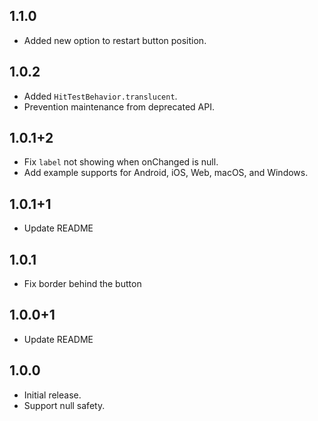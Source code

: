 ## 1.1.0
* Added new option to restart button position.

## 1.0.2
* Added `HitTestBehavior.translucent`.
* Prevention maintenance from deprecated API.

## 1.0.1+2
* Fix `label` not showing when onChanged is null.
* Add example supports for Android, iOS, Web, macOS, and Windows.

## 1.0.1+1
* Update README

## 1.0.1
* Fix border behind the button

## 1.0.0+1
* Update README

## 1.0.0
* Initial release.
* Support null safety.